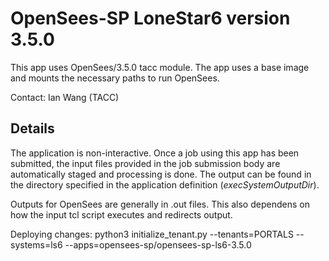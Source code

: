 # OpenSees-SP LoneStar6 version 3.5.0

This app uses OpenSees/3.5.0 tacc module. The app uses a base image and mounts the necessary paths to run OpenSees.

Contact: Ian Wang (TACC)

## Details

The application is non-interactive. Once a job using this app has been submitted, the input files
provided in the job submission body are automatically staged and processing is done.
The output can be found in the directory specified in the application definition (*execSystemOutputDir*).

Outputs for OpenSees are generally in .out files. This also dependens on how the input tcl script executes and
redirects output.

Deploying changes: python3 initialize_tenant.py --tenants=PORTALS --systems=ls6 --apps=opensees-sp/opensees-sp-ls6-3.5.0